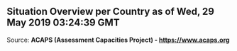 ## Situation Overview per Country as of Wed, 29 May 2019 03:24:39 GMT

Source: **ACAPS (Assessment Capacities Project) - https://www.acaps.org**